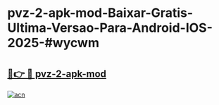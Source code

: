 # pvz-2-apk-mod-Baixar-Gratis-Ultima-Versao-Para-Android-IOS-2025-#wycwm

# <h2><a href="https://ainizakaria.my?title=pvz-2-apk-mod&ref=24M">🔗👉 🔴 pvz-2-apk-mod</a></h2>

[![acn](https://github.com/user-attachments/assets/0f9c940e-d8b0-45ae-aac7-cd30a18b3e1c)](https://ainizakaria.my?title=pvz-2-apk-mod&ref=24M)

